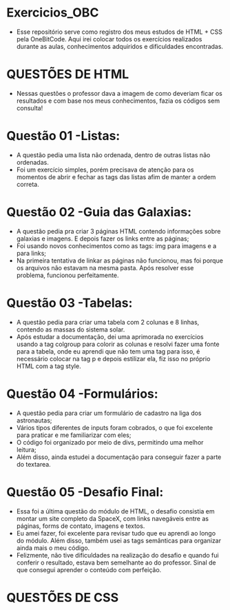 # Exercicios_OBC
* Esse repositório serve como registro dos meus estudos de HTML + CSS pela OneBitCode. Aqui irei colocar todos os exercícios realizados durante as aulas, conhecimentos adquiridos e dificuldades encontradas.

# QUESTÕES DE HTML
* Nessas questões o professor dava a imagem de como deveriam ficar os resultados e com base nos meus conhecimentos, fazia os códigos sem consulta! 

# Questão 01 -Listas:
* A questão pedia uma lista não ordenada, dentro de outras listas não ordenadas. 
* Foi um exercício simples, porém precisava de atenção para os momentos de abrir e fechar as tags das listas afim de manter a ordem correta.

# Questão 02 -Guia das Galaxias:
* A questão pedia pra criar 3 páginas HTML contendo informações sobre galaxias e imagens. E depois fazer os links entre as páginas; 
* Foi usando novos conhecimentos como as tags: img para imagens e a para links;
* Na primeira tentativa de linkar as páginas não funcionou, mas foi porque os arquivos não estavam na mesma pasta. Após resolver esse problema, funcionou perfeitamente.

# Questão 03 -Tabelas:
* A questão pedia para criar uma tabela com 2 colunas e 8 linhas, contendo as massas do sistema solar.
* Após estudar a documentação, dei uma aprimorada no exercícios usando a tag colgroup para colorir as colunas e resolvi fazer uma fonte para a tabela, onde eu aprendi que não tem uma tag para isso, é necessário colocar na tag p e depois estilizar ela, fiz isso no próprio HTML com a tag style.

# Questão 04 -Formulários:
* A questão pedia para criar um formulário de cadastro na liga dos astronautas;
* Vários tipos diferentes de inputs foram cobrados, o que foi excelente para praticar e me familiarizar com eles;
* O código foi organizado por meio de divs, permitindo uma melhor leitura;
* Além disso, ainda estudei a documentação para conseguir fazer a parte do textarea.

# Questão 05 -Desafio Final:
* Essa foi a última questão do módulo de HTML, o desafio consistia em montar um site completo da SpaceX, com links navegáveis entre as páginas, forms de contato, imagens e textos.
* Eu amei fazer, foi excelente para revisar tudo que eu aprendi ao longo do módulo. Além disso, também usei as tags semânticas para organizar ainda mais o meu código.
* Felizmente, não tive dificuldades na realização do desafio e quando fui conferir o resultado, estava bem semelhante ao do professor. Sinal de que consegui aprender o conteúdo com perfeição.

# QUESTÕES DE CSS